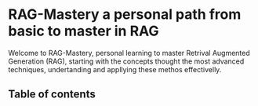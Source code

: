 # RAG-Mastery a personal path from basic to master in RAG
Welcome to RAG-Mastery, personal learning to master Retrival Augmented Generation (RAG), starting with the concepts thought the most advanced techniques, undertanding and appllying these methos effectivelly.

## Table of contents
